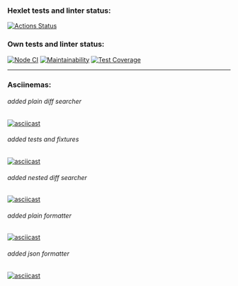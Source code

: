### Hexlet tests and linter status:
[![Actions Status](https://github.com/fdsaer/frontend-project-lvl2/workflows/hexlet-check/badge.svg)](https://github.com/fdsaer/frontend-project-lvl2/actions)
### Own tests and linter status:
[![Node CI](https://github.com/fdsaer/frontend-project-lvl2/actions/workflows/my-workflow.yml/badge.svg)](https://github.com/fdsaer/frontend-project-lvl2/actions/workflows/my-workflow.yml)
[![Maintainability](https://api.codeclimate.com/v1/badges/1796a104ce6c94a88440/maintainability)](https://codeclimate.com/github/fdsaer/frontend-project-lvl2/maintainability)
[![Test Coverage](https://api.codeclimate.com/v1/badges/1796a104ce6c94a88440/test_coverage)](https://codeclimate.com/github/fdsaer/frontend-project-lvl2/test_coverage)
***
### Asciinemas:
###### added plain diff searcher
[![asciicast](https://asciinema.org/a/434766.svg)](https://asciinema.org/a/434766)
###### added tests and fixtures
[![asciicast](https://asciinema.org/a/437991.svg)](https://asciinema.org/a/437991)
###### added nested diff searcher
[![asciicast](https://asciinema.org/a/439415.svg)](https://asciinema.org/a/439415)
###### added plain formatter
[![asciicast](https://asciinema.org/a/439568.svg)](https://asciinema.org/a/439568)
###### added json formatter 
[![asciicast](https://asciinema.org/a/439651.svg)](https://asciinema.org/a/439651)